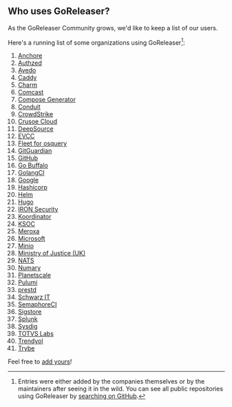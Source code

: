 ## Who uses GoReleaser?

As the GoReleaser Community grows, we'd like to keep a list of our users.

Here's a running list of some organizations using GoReleaser[^1]:

1. [Anchore](https://anchore.com)
1. [Authzed](https://authzed.com)
1. [Ayedo](https://www.ayedo.de/)
1. [Caddy](https://caddyserver.com)
1. [Charm](https://charm.sh)
1. [Comcast](https://comcast.github.io)
1. [Compose Generator](https://www.compose-generator.com)
1. [Conduit](https://www.conduit.io/)
1. [CrowdStrike](https://www.crowdstrike.com)
1. [Crusoe Cloud](https://crusoecloud.com)
1. [DeepSource](https://deepsource.io)
1. [EVCC](https://evcc.io)
1. [Fleet for osquery](https://fleetdm.com)
1. [GitGuardian](https://gitguardian.com)
1. [GitHub](https://github.com)
1. [Go Buffalo](https://gobuffalo.io)
1. [GolangCI](https://golangci.com)
1. [Google](https://google.com)
1. [Hashicorp](https://hashicorp.com)
1. [Helm](https://helm.sh)
1. [Hugo](https://gohugo.io)
1. [IRON Security](https://iron.security)
1. [Koordinator](https://koordinator.sh)
1. [KSOC](https://www.ksoc.com/)
1. [Meroxa](https://meroxa.com/)
1. [Microsoft](https://microsoft.com)
1. [Minio](https://min.io)
1. [Ministry of Justice (UK)](https://mojdigital.blog.gov.uk)
1. [NATS](https://nats.io)
1. [Numary](https://numary.com)
1. [Planetscale](https://planetscale.com)
1. [Pulumi](https://pulumi.com)
1. [prestd](https://prestd.com)
1. [Schwarz IT](https://jobs.schwarz)
1. [SemaphoreCI](https://semaphoreci.com)
1. [Sigstore](https://sigstore.dev)
1. [Splunk](http://dev.splunk.com)
1. [Sysdig](https://sysdig.com)
1. [TOTVS Labs](https://totvslabs.com)
1. [Trendyol](https://trendyol.com)
1. [Trybe](https://betrybe.com)

Feel free to [add yours](https://github.com/goreleaser/goreleaser/edit/main/USERS.md)!

<!--
Hey! Thanks for looking into this file!
If you're going to edit it, please:
- keep a-z ordering :)
- edit only the USERS.md file at the repository's root folder
- /www/docs/users.md is auto-copied from /USERS.md
-->

[^1]: Entries were either added by the companies themselves or by the maintainers after seeing it in the wild.
      You can see all public repositories using GoReleaser by [searching on GitHub](https://github.com/search?q=filename%3Agoreleaser+language%3Ayaml+path%3A%2F).
